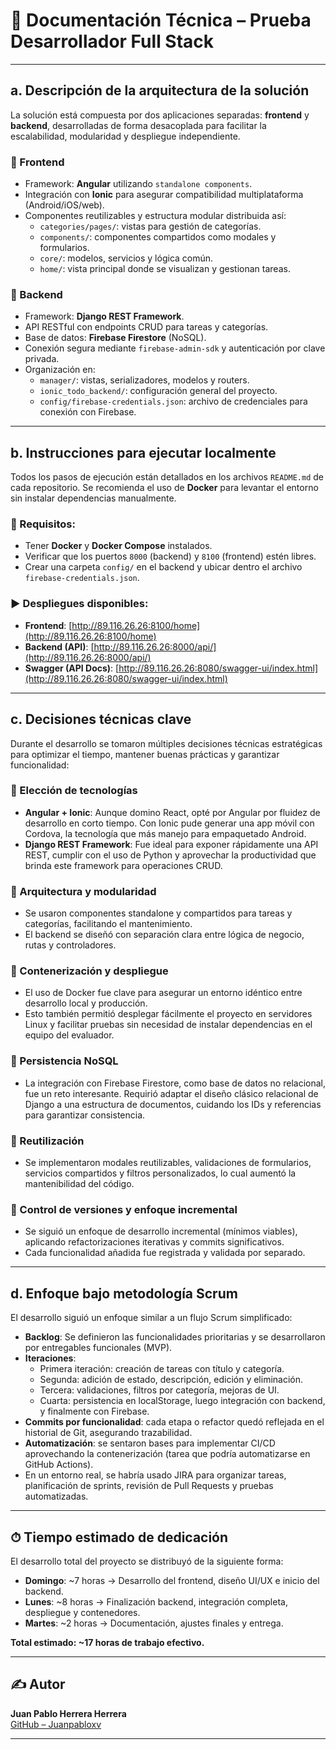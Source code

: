# 📄 Documentación Técnica – Prueba Desarrollador Full Stack

---

## a. Descripción de la arquitectura de la solución

La solución está compuesta por dos aplicaciones separadas: **frontend** y **backend**, desarrolladas de forma desacoplada para facilitar la escalabilidad, modularidad y despliegue independiente.

### 🔹 Frontend
- Framework: **Angular** utilizando `standalone components`.
- Integración con **Ionic** para asegurar compatibilidad multiplataforma (Android/iOS/web).
- Componentes reutilizables y estructura modular distribuida así:
  - `categories/pages/`: vistas para gestión de categorías.
  - `components/`: componentes compartidos como modales y formularios.
  - `core/`: modelos, servicios y lógica común.
  - `home/`: vista principal donde se visualizan y gestionan tareas.

### 🔹 Backend
- Framework: **Django REST Framework**.
- API RESTful con endpoints CRUD para tareas y categorías.
- Base de datos: **Firebase Firestore** (NoSQL).
- Conexión segura mediante `firebase-admin-sdk` y autenticación por clave privada.
- Organización en:
  - `manager/`: vistas, serializadores, modelos y routers.
  - `ionic_todo_backend/`: configuración general del proyecto.
  - `config/firebase-credentials.json`: archivo de credenciales para conexión con Firebase.

---

## b. Instrucciones para ejecutar localmente

Todos los pasos de ejecución están detallados en los archivos `README.md` de cada repositorio. Se recomienda el uso de **Docker** para levantar el entorno sin instalar dependencias manualmente.

### 🔧 Requisitos:
- Tener **Docker** y **Docker Compose** instalados.
- Verificar que los puertos `8000` (backend) y `8100` (frontend) estén libres.
- Crear una carpeta `config/` en el backend y ubicar dentro el archivo `firebase-credentials.json`.

### ▶️ Despliegues disponibles:

- **Frontend**: [http://89.116.26.26:8100/home](http://89.116.26.26:8100/home)
- **Backend (API)**: [http://89.116.26.26:8000/api/](http://89.116.26.26:8000/api/)
- **Swagger (API Docs)**: [http://89.116.26.26:8080/swagger-ui/index.html](http://89.116.26.26:8080/swagger-ui/index.html)

---

## c. Decisiones técnicas clave

Durante el desarrollo se tomaron múltiples decisiones técnicas estratégicas para optimizar el tiempo, mantener buenas prácticas y garantizar funcionalidad:

### 🔹 Elección de tecnologías
- **Angular + Ionic**: Aunque domino React, opté por Angular por fluidez de desarrollo en corto tiempo. Con Ionic pude generar una app móvil con Cordova, la tecnología que más manejo para empaquetado Android.
- **Django REST Framework**: Fue ideal para exponer rápidamente una API REST, cumplir con el uso de Python y aprovechar la productividad que brinda este framework para operaciones CRUD.

### 🔹 Arquitectura y modularidad
- Se usaron componentes standalone y compartidos para tareas y categorías, facilitando el mantenimiento.
- El backend se diseñó con separación clara entre lógica de negocio, rutas y controladores.

### 🔹 Contenerización y despliegue
- El uso de Docker fue clave para asegurar un entorno idéntico entre desarrollo local y producción.
- Esto también permitió desplegar fácilmente el proyecto en servidores Linux y facilitar pruebas sin necesidad de instalar dependencias en el equipo del evaluador.

### 🔹 Persistencia NoSQL
- La integración con Firebase Firestore, como base de datos no relacional, fue un reto interesante. Requirió adaptar el diseño clásico relacional de Django a una estructura de documentos, cuidando los IDs y referencias para garantizar consistencia.

### 🔹 Reutilización
- Se implementaron modales reutilizables, validaciones de formularios, servicios compartidos y filtros personalizados, lo cual aumentó la mantenibilidad del código.

### 🔹 Control de versiones y enfoque incremental
- Se siguió un enfoque de desarrollo incremental (mínimos viables), aplicando refactorizaciones iterativas y commits significativos.
- Cada funcionalidad añadida fue registrada y validada por separado.

---

## d. Enfoque bajo metodología Scrum

El desarrollo siguió un enfoque similar a un flujo Scrum simplificado:

- **Backlog**: Se definieron las funcionalidades prioritarias y se desarrollaron por entregables funcionales (MVP).
- **Iteraciones**:
  - Primera iteración: creación de tareas con título y categoría.
  - Segunda: adición de estado, descripción, edición y eliminación.
  - Tercera: validaciones, filtros por categoría, mejoras de UI.
  - Cuarta: persistencia en localStorage, luego integración con backend, y finalmente con Firebase.
- **Commits por funcionalidad**: cada etapa o refactor quedó reflejada en el historial de Git, asegurando trazabilidad.
- **Automatización**: se sentaron bases para implementar CI/CD aprovechando la contenerización (tarea que podría automatizarse en GitHub Actions).
- En un entorno real, se habría usado JIRA para organizar tareas, planificación de sprints, revisión de Pull Requests y pruebas automatizadas.

---

## ⏱ Tiempo estimado de dedicación

El desarrollo total del proyecto se distribuyó de la siguiente forma:

- **Domingo**: ~7 horas → Desarrollo del frontend, diseño UI/UX e inicio del backend.
- **Lunes**: ~8 horas → Finalización backend, integración completa, despliegue y contenedores.
- **Martes**: ~2 horas → Documentación, ajustes finales y entrega.

**Total estimado: ~17 horas de trabajo efectivo.**

---

## ✍️ Autor

**Juan Pablo Herrera Herrera**  
[GitHub – Juanpabloxv](https://github.com/Juanpabloxv)

---
